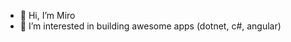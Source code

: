- 👋 Hi, I’m Miro
- 👀 I’m interested in building awesome apps (dotnet, c#, angular)

<!---
mirrobozik/mirrobozik is a ✨ special ✨ repository because its `README.md` (this file) appears on your GitHub profile.
You can click the Preview link to take a look at your changes.
--->
